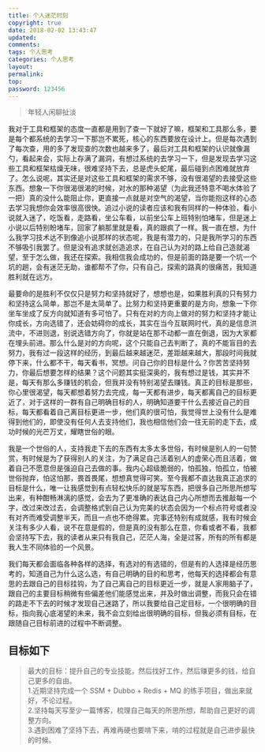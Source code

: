 ```yaml
---
title: 个人迷茫时刻
copyright: true
date: 2018-02-02 13:43:47
updated:
comments:
tags: 个人思考
categories: 个人思考
layout:
permalink:
top:
password: 123456
---
```


<blockquote class="blockquote-center"> 年轻人闲聊扯淡 </blockquote>

<!-- more -->

我对于工具和框架的态度一直都是用到了查一下就好了嘛，框架和工具那么多，要是每个都系统的去学习一下那岂不累死，核心的东西要放在设计上。但是每次遇到了每次查，用的多了发现查的次数也越来多了，最后对工具和框架的认识就像漏勺，看起来会，实际上存满了漏洞，有想过系统的去学习一下，但是发现去学习这些工具和框架枯燥无味，很难坚持下去，总是虎头蛇尾，最后碰到点困难就放弃了。怎么说呢，其实还是对这些工具和框架的需求不够，没有很渴望的去接受这些东西。想象一下你很渴很渴的时候，对水的那种渴望（为此我还特意不喝水体验了一把）真的没什么能阻止你，更直接一点就是对空气的渴望，当你能抱这样的心态去学习我想你会效率很高很快。追过小说的读者应该和我有同样的一种体验，看小说就入迷了，吃饭看，走路看，坐公车看，以前坐公车上班特别怕堵车，但是迷上小说以后特别盼堵车，回家了躺那里就是看，真的跟疯了一样。我一直在想，为什么我学习技术达不到像追小说那样的状态呢，我是有潜力的，只是我所学习的东西不够吸引我罢了。但是没有追求就创造追求，在自己认为对的路上给自己造就渴望，至于怎么做，我还在探索。我相信我会成功的，但是前面的路是要一个坑一个坑的趟，会有迷茫无助，谁都帮不了你，只有自己，探索的路真的很痛苦，我知道胜利就在远方。

最要命的是胜利不仅仅只是努力和坚持就好了，想想也是，如果胜利真的只有努力和坚持这么简单，那岂不是太简单了。比努力和坚持更重要的是方向，想象一下你坐车坐成了反方向就知道有多可怕了。只有在对的方向上做对的努力和坚持才能让你成长，方向选错了，还会妨碍你的成长，其实在当今互联网时代，真的是信息洪流中，不进则退，别说选错方向了，你就是站在那不动都一直在倒退，因为大家都在埋头前进。那么什么是对的方向呢，这个只能自己去判断了，真的不能盲目的去努力，我有过一段这样的经历，到最后越来越迷茫，差距越来越大，那段时间我就停下来，什么都不干，每天看书，冥想。问自己你的目标是什么？你苦苦坚持努力，你最后想要怎样的结果？这个问题其实挺深奥的，我有想过是钱，其实并不是，每天有那么多赚钱的机会，但我并没有特别渴望去赚钱。真正的目标是那些，你心里很渴望，每天都想着努力去完成，每一天都有进步，每天都离自己的目标更近了，对于这样的一群有自己明确目标的人，明确知道要干什么去接近自己的目标，每天都看着自己离目标更进一步，他们真的很可怕，我觉得世上没有什么是难得到他们的，即使没有任何人去支持他们，我也相信他们会一往无前的走下去，成功时候的光芒万丈，耀瞎世俗的眼。

我是一个世俗的人，支持我走下去的东西有太多太多世俗，有时候是别人的一句赞赏，有时候是为了获得别人的关注，为了满足自己活着别人的虚荣心而且活着，做着自己不愿意但是强迫自己去做的事。我内心超级脆弱的，怕孤独，怕孤立，怕被世俗抛弃，怕这怕那，畏首畏尾，想想真觉得可笑。至今我都不直达我真正追求的目标是什么，唯一让我感觉到有点轻松快乐的就是写东西，把很多自己所思所想写出来，有种酣畅淋漓的感觉，会去为了更准确的表达自己内心所想而去推敲每一个字，改过来改过去，会调整格式到自己认为完美的状态会因为一个标点符号或者没有对齐而难受调整半天，而且一点也不绝得累。完事还特别有成就感，我有时候会关注有多少人看，说不在意是假的，但是真的没有那么在意，你看或者不看，我都会坚持写下去，我的读者从来只有我自己，茫茫人海，全是过客，所有的所有都是我人生不同体验的一个风景。

我们每天都会面临各种各样的选择，有选对的有选错的，但是有的人选择是经历思考的，知道自己为什么这么选，有自己明确的目的和思考，他每天的选择都会有意思的去跟自己的目标挂钩，为了自己离自己的目标更近一步，就是人家用脑子了，跟自己的主要目标稍微有些偏差他们能感觉出来，并及时做出调整，而我只会在错的路走不下去的时候才发现自己迷路了，所以我要给自己定目标，一个很明确的目标，指向我心底渴望的未来，我不会立刻给出很明确的目标，但我必须有目标，在跟随自己目标前进的过程中不断调整。

## 目标如下
> 最大的目标：提升自己的专业技能，然后找好工作，然后赚更多的钱，给自己更多的自由。  
> 1.近期坚持完成一个 SSM + Dubbo + Redis + MQ 的练手项目，做出来就好，不论过程。  
> 2.坚持每天写至少一篇博客，梳理自己每天的所思所想，帮助自己更好的调整方向。  
> 3.遇到困难了坚持下去，再难再硬也要啃下来，啃的过程就是自己进步最快的时候。  
